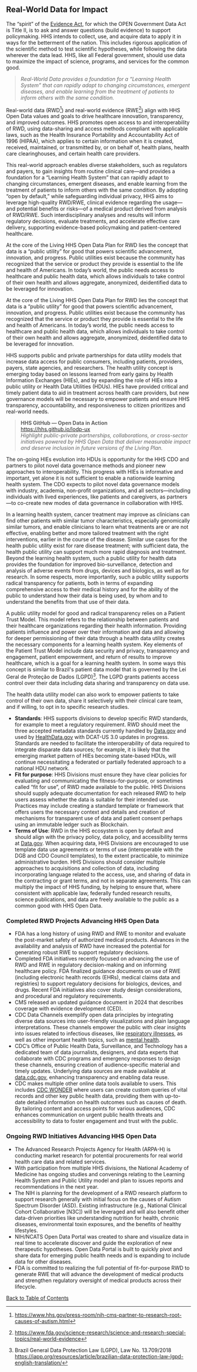 ## Real-World Data for Impact

The  “spirit” of the [Evidence Act](https://www.congress.gov/bill/115th-congress/house-bill/4174), for which the OPEN Government Data Act is Title II, is to ask and answer questions (build evidence) to support policymaking. HHS intends to collect, use, and acquire data to apply it in ways for the betterment of the nation. This includes rigorous application of the scientific method to test scientific hypotheses, while following the data wherever the data lead. HHS, like all Federal government, should use data to maximize the impact of science, programs, and services for the common good.  

>_Real-World Data provides a foundation for a “Learning Health System” that can rapidly adapt to changing circumstances, emergent diseases, and enable learning from the treatment of patients to inform others with the same condition._

Real-world data (RWD[^68]) and real-world evidence (RWE[^69]) align with HHS Open Data values and goals to drive healthcare innovation, transparency, and improved outcomes. HHS promotes open access to and interoperability of RWD, using data-sharing and access methods compliant with applicable laws, such as the Health Insurance Portability and Accountability Act of 1996 (HIPAA), which applies to certain information when it is created, received, maintained, or transmitted by, or on behalf of, health plans, health care clearinghouses, and certain health care providers. 

[^68]: <https://www.hhs.gov/press-room/nih-cms-partner-to-research-root-causes-of-autism.html> 
[^69]: <https://www.fda.gov/science-research/science-and-research-special-topics/real-world-evidence> 

This real-world approach enables diverse stakeholders, such as regulators and payers, to gain insights from routine clinical care—and provides a foundation for a “Learning Health System” that can rapidly adapt to changing circumstances, emergent diseases, and enable learning from the treatment of patients to inform others with the same condition. By adopting “open by default,” while safeguarding individual privacy, HHS aims to leverage high-quality RWD/RWE, clinical evidence regarding the usage—and potential benefits or risks—of a medical product derived from analysis of RWD/RWE. Such interdisciplinary analyses and results will inform regulatory decisions, evaluate treatments, and accelerate effective care delivery, supporting evidence-based policymaking and patient-centered healthcare.  

At the core of the Living HHS Open Data Plan for RWD lies the concept that data is a “public utility” for good that powers scientific advancement, innovation, and progress. Public utilities exist because the community has recognized that the service or product they provide is essential to the life and health of Americans. In today’s world, the public needs access to healthcare and public health data, which allows individuals to take control of their own health and allows aggregate, anonymized, deidentified data to be leveraged for innovation.  

At the core of the Living HHS Open Data Plan for RWD lies the concept that data is a “public utility” for good that powers scientific advancement, innovation, and progress. Public utilities exist because the community has recognized that the service or product they provide is essential to the life and health of Americans. In today’s world, the public needs access to healthcare and public health data, which allows individuals to take control of their own health and allows aggregate, anonymized, deidentified data to be leveraged for innovation.  

HHS supports public and private partnerships for data utility models that increase data access for public consumers, including patients, providers, payers, state agencies, and researchers. The health utility concept is emerging today based on lessons learned from early gains by Health Information Exchanges (HIEs), and by expanding the role of HIEs into a public utility or Health Data Utilities (HDUs). HIEs have provided critical and timely patient data to aid in treatment across health care providers, but new governance models will be necessary to empower patients and ensure HHS transparency, accountability, and responsiveness to citizen prioritizes and real-world needs.  

>**HHS GitHub — Open Data in Action**  
><https://hhs.github.io/lodp-ux>  
>_Highlight public-private partnerships, collaborations, or cross-sector initiatives powered by HHS Open Data that deliver measurable impact and deserve inclusion in future versions of the Living Plan._

The on-going HIEs evolution into HDUs is opportunity for the HHS CDO and partners to pilot novel data governance methods and pioneer new approaches to interoperability. This progress with HIEs is informative and important, yet alone it is not sufficient to enable a nationwide learning health system. The CDO expects to pilot novel data governance models with industry, academia, non-profit organizations, and all sectors—including individuals with lived experiences, like patients and caregivers, as partners—to co-create new modes of data governance in collaboration with HHS.  

In a learning health system, cancer treatment may improve as clinicians can find other patients with similar tumor characteristics, especially genomically similar tumors, and enable clinicians to learn what treatments are or are not effective, enabling better and more tailored treatment with the right interventions, earlier in the course of the disease. Similar use cases for the health public utility exist for rare disease treatment; with sufficient data, the health public utility can support much more rapid diagnosis and treatment. Beyond the learning health system, such a public utility for health data provides the foundation for improved bio-surveillance, detection and analysis of adverse events from drugs, devices and biologics, as well as for research. In some respects, more importantly, such a public utility supports radical transparency for patients, both in terms of expanding comprehensive access to their medical history and for the ability of the public to understand how their data is being used, by whom and to understand the benefits from that use of their data.  

A public utility model for good and radical transparency relies on a Patient Trust Model. This model refers to the relationship between patients and their healthcare organizations regarding their health information. Providing patients influence and power over their information and data and allowing for deeper permissioning of their data through a health data utility creates the necessary components for a learning health system. Key elements of the Patient Trust Model include data security and privacy, transparency and engagement, patient empowerment, and return of results to improve healthcare, which is a goal for a learning health system. In some ways this concept is similar to Brazil's patient data model that is governed by the Lei Geral de Proteção de Dados (LGPD)[^70]. The LGPD grants patients access control over their data including data sharing and transparency on data use.  

[^70]: Brazil General Data Protection Law (LGPD), Law No. 13.709/2018 <https://iapp.org/resources/article/brazilian-data-protection-law-lgpd-english-translation/>

The health data utility model can also work to empower patients to take control of their own data, share it selectively with their clinical care team, and if willing, to opt in to specific research studies.  

- **Standards**: HHS supports divisions to develop specific RWD standards, for example to meet a regulatory requirement. RWD should meet the three accepted metadata standards currently handled by [Data.gov](https://data.gov/) and used by [HealthData.gov](https://healthdata.gov/) with DCAT-US 3.0 updates in progress. Standards are needed to facilitate the interoperability of data required to integrate disparate data sources; for example, it is likely that the emerging market pattern of HIEs becoming state-based HDUs, will continue necessitating a federated or partially federated approach to a national HDU network.  
- **Fit for purpose**: HHS Divisions must ensure they have clear policies for evaluating and communicating the fitness-for-purpose, or sometimes called “fit for use”, of RWD made available to the public. HHS Divisions should supply adequate documentation for each released RWD to help users assess whether the data is suitable for their intended use. Practices may include creating a standard template or framework that offers users the necessary context and details and creation of mechanisms for transparent use of data and patient consent perhaps using an immutable ledger such as Blockchain.  
- **Terms of Use**: RWD in the HHS ecosystem is open by default and should align with the privacy policy, data policy, and accessibility terms at [Data.gov](https://data.gov/). When acquiring data, HHS Divisions are encouraged to use template data use agreements or terms of use (interoperable with the DGB and CDO Council templates), to the extent practicable, to minimize administrative burden. HHS Divisions should consider multiple approaches to acquisitions and collection of data, including incorporating language related to the access, use, and sharing of data in the contracting or grant terms, and not in separate agreements. This can multiply the impact of HHS funding, by helping to ensure that, where consistent with applicable law, federally funded research results, science publications, and data are freely available to the public as a common good with HHS Open Data.

### Completed RWD Projects Advancing HHS Open Data

- FDA has a long history of using RWD and RWE to monitor and evaluate the post-market safety of authorized medical products. Advances in the availability and analysis of RWD have increased the potential for generating robust RWE to support regulatory decisions.  
- Completed FDA initiatives recently focused on advancing the use of RWD and RWE in regulatory decision-making and on informing healthcare policy. FDA finalized guidance documents on use of RWE (including electronic health records (EHRs), medical claims data and registries) to support regulatory decisions for biologics, devices, and drugs. Recent FDA initiatives also cover study design considerations, and procedural and regulatory requirements.  
- CMS released an updated guidance document in 2024 that describes coverage with evidence development (CED).  
- CDC Data Channels exemplify open data principles by integrating diverse data sources into user-friendly visualizations and plain language interpretations. These channels empower the public with clear insights into issues related to infectious diseases, like [respiratory illnesses](https://www.cdc.gov/respiratory-viruses/data/index.html), as well as other important health topics, such as [mental health](https://www.cdc.gov/mental-health/about-data/index.html).  
- CDC’s Office of Public Health Data, Surveillance, and Technology has a dedicated team of data journalists, designers, and data experts that collaborate with CDC programs and emergency responses to design these channels, ensuring creation of audience-specific material and timely updates. Underlying data sources are made available at [data.cdc.gov](https://data.cdc.gov/), enhancing transparency and enabling data reuse.  
- CDC makes multiple other online data tools available to users. This includes [CDC WONDER](https://wonder.cdc.gov/) where users can create custom queries of vital records and other key public health data, providing them with up-to-date detailed information on health outcomes such as causes of death. By tailoring content and access points for various audiences, CDC enhances communication on urgent public health threats and accessibility to data to foster engagement and trust with the public.

### Ongoing RWD Initiatives Advancing HHS Open Data

- The Advanced Research Projects Agency for Health (ARPA-H) is conducting market research for potential procurements for real world health care data and related services.  
- With participation from multiple HHS divisions, the National Academy of Medicine has ongoing studies and convenings relating to the Learning Health System and Public Utility model and plan to issues reports and recommendations in the next year.  
- The NIH is planning for the development of a RWD research platform to support research generally with initial focus on the causes of Autism Spectrum Disorder (ASD). Existing infrastructure (e.g., National Clinical Cohort Collaborative [N3C]) will be leveraged and will also benefit other data-driven priorities like understanding nutrition for health, chronic diseases, environmental toxin exposures, and the benefits of healthy lifestyles.  
- NIH/NCATS Open Data Portal was created to share and visualize data in real time to accelerate discover and guide the exploration of new therapeutic hypotheses. Open Data Portal is built to quickly pivot and share data for emerging public health needs and is expanding to include data for other diseases.  
- FDA is committed to realizing the full potential of fit-for-purpose RWD to generate RWE that will advance the development of medical products and strengthen regulatory oversight of medical products across their lifecycle.

[Back to Table of Contents](#table-of-contents)
